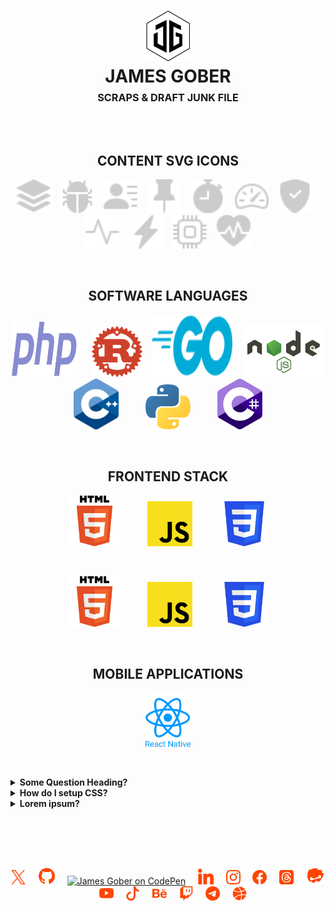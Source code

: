 <h1 align="center">
    <picture>
        <source media="(prefers-color-scheme: dark)" srcset="../media/jamesgober-logo-dark.png">
        <img width="81" height="81" alt="Official brand mark and logo of James Gober. Image shows JG stylish initials encased in a hexagon outline." src="../media/jamesgober-logo.png">
    </picture>
    <br>
    <b>JAMES GOBER</b>
    <br>
    <sup>
      <small><small>
        SCRAPS &amp; DRAFT JUNK FILE
      </small></small>
    </sup>
</h1>

<!--
**jamesgober/jamesgober** is a ✨ _special_ ✨ repository because its `README.md` (this file) appears on your GitHub profile.

Here are some ideas to get you started:

- 🔭 I’m currently working on ...
- 🌱 I’m currently learning ...
- 👯 I’m looking to collaborate on ...
- 🤔 I’m looking for help with ...
- 💬 Ask me about ...
- 📫 How to reach me: ...
- 😄 Pronouns: ...
- ⚡ Fun fact: ...
-->


&nbsp;

<div align="center">
    <h2>CONTENT SVG ICONS</h2>
    <img width="54" height="54" alt="Technology Stack" src="../media/icons/stack.svg">
    &nbsp;&nbsp;
    <img width="54" height="54" alt="Bug" src="../media/icons/bug.svg">
    &nbsp;&nbsp;
    <img width="54" height="54" alt="Contributer" src="../media/icons/contribute.svg">
    &nbsp;&nbsp;
    <img width="54" height="54" alt="Push Pin Stack" src="../media/icons/push-pin.svg">
    &nbsp;&nbsp;
    <img width="54" height="54" alt="Stopwatch" src="../media/icons/stopwatch.svg">
    &nbsp;&nbsp;
    <img width="54" height="54" alt="Speedometer" src="../media/icons/speedometer.svg">
    &nbsp;&nbsp;
    <img width="54" height="54" alt="Security Shield" src="../media/icons/shield.svg">
    &nbsp;&nbsp;
    <img width="54" height="54" alt="Activity Monitor" src="../media/icons/activity.svg">
    &nbsp;&nbsp;
    <img width="54" height="54" alt="Lightning" src="../media/icons/lightning.svg">
    &nbsp;&nbsp;
    <img width="54" height="54" alt="CPU" src="../media/icons/cpu.svg">
    &nbsp;&nbsp;
    <img width="54" height="54" alt="Heartbeat Monitor" src="../media/icons/heartbeat.svg"></div>

&nbsp;

<div align="center">
    <h2>SOFTWARE LANGUAGES</h2>
<!-- WEBDEVELOPMENT -->
    <a href="#" title="PHP 8x" target="_blank"><img width="108" height="90" alt="PHP 8x" src="../media/langs/php.svg"></a>
    &nbsp;&nbsp;&nbsp;
    <a href="#" title="Rust" target="_blank"><img width="81" height="auto" alt="Rust" src="../media/langs/rust.svg"></a>
    &nbsp;&nbsp;
    <a href="#" title="Go" target="_blank"><img width="130" height="99" alt="Go" src="../media/langs/go.svg"></a>
    &nbsp;&nbsp;
    <a href="#" title="Nodejs" target="_blank"><img width="130" height="auto" alt="Nodejs" src="../media/langs/nodejs.svg"></a>
  <!-- SOFTWARE -->
    <br>
    <a href="#" title="C++" target="_blank"><img width="72" height="auto" alt="React Native" src="../media/langs/cpp.svg"></a>
    &nbsp;&nbsp;&nbsp;&nbsp;&nbsp;&nbsp;&nbsp;&nbsp&nbsp;
    <a href="#" title="Python" target="_blank"><img width="72" height="auto" alt="Python" src="../media/langs/python.svg"></a>
    &nbsp;&nbsp;&nbsp;&nbsp;&nbsp;&nbsp;&nbsp;&nbsp;&nbsp
    <a href="#" title="C#" target="_blank"><img width="72" height="auto" alt="React Native" src="../media/langs/cs.svg"></a>
</div>

&nbsp;

<div align="center">
    <h2>FRONTEND STACK</h2>
    <a href="#" title="HTML 5" target="_blank"><img width="81" height="auto" alt="HTML 5" src="../media/langs/html.svg"></a>
    &nbsp;&nbsp;&nbsp;&nbsp;&nbsp;&nbsp;&nbsp;&nbsp;&nbsp;
    <a href="#" target="_blank"><img width="72" height="auto" alt="JavaScript" src="../media/langs/js.svg"></a>
    &nbsp;&nbsp;&nbsp;&nbsp;&nbsp;&nbsp;&nbsp;&nbsp;&nbsp;&nbsp;
    <a href="#" title="CSS" target="_blank"><img width="72" height="auto" alt="CSS 3" src="../media/langs/css.svg"></a>
</div>

&nbsp;

<div align="center">
    <a href="#" title="HTML 5" target="_blank"><img width="81" height="auto" alt="HTML 5" src="../media/langs/html.svg"></a>
    &nbsp;&nbsp;&nbsp;&nbsp;&nbsp;&nbsp;&nbsp;&nbsp;&nbsp;
    <a href="#" target="_blank"><img width="72" height="auto" alt="JavaScript" src="../media/langs/js.svg"></a>
    &nbsp;&nbsp;&nbsp;&nbsp;&nbsp;&nbsp;&nbsp;&nbsp;&nbsp;&nbsp;
    <a href="#" title="CSS" target="_blank"><img width="72" height="auto" alt="CSS 3" src="../media/langs/css.svg"></a>
</div>

&nbsp;

<div align="center">
    <h2>MOBILE APPLICATIONS</h2>
    <a href="#" target="_blank"><img width="72" height="auto" alt="React Native" src="../media/langs/react-native.svg"></a>
</div>


&nbsp;

<details>
  <summary><b>Some Question Heading?</b></summary>
    Lorem ipsum dolor sit amet, <code>consectetur adipiscing</code> elit. Sed rutrum enim a mauris consequat feugiat. Aenean dictum leo sit amet orci rhoncus, eu condimentum risus semper. Donec nisl orci, iaculis nec rhoncus et, accumsan vitae dui.
</details>

<details>
  <summary><b>How do I setup CSS?</b></summary>
    Quisque maximus bibendum pretium. Cras non malesuada est. Proin consectetur nisi nec faucibus mattis. Ut id ligula nec lacus porttitor posuere consequat sit amet justo. Aenean tempus egestas nisi vitae congue. In sit amet congue odio.
</details>

<details>
  <summary><b>Lorem ipsum?</b></summary>
  Yes. Lorem ipsum dolor sit amet! <b>Sed rutrum</b> enim a <a href="https://jamesgober.com">mauris consequat</a> feugiat. Aenean dictum leo sit amet orci rhoncus, eu condimentum risus semper. Donec nisl orci, iaculis nec rhoncus et, accumsan vitae dui.
</details>

&nbsp;

&nbsp;


<div align="center">
    <h2></h2>
    <a href="https://x.com/jamesgober" target="_blank">
        <img width="23" height="23" alt="James Gober on X.com" src="../media/social/x.svg"></a>
    &nbsp;&nbsp;&nbsp;
    <a href="https://github.com/jamesgober" target="_blank">
        <img width="27" height="27" alt="James Gober on GitHub" src="../media/social/github.svg"></a>
    &nbsp;&nbsp;&nbsp;
    <a href="https://codepen.io/jamesgober" target="_blank">
        <img width="26" height="26" alt="James Gober on CodePen" src="../media/social/codepen.svg?"></a>
    &nbsp;&nbsp;&nbsp;
    <a href="https://linkedin.com/in/jamesgober" target="_blank">
        <img width="25" height="25" alt="James Gober on LinkedIn" src="../media/social/linkedin.svg"></a>
    &nbsp;&nbsp;&nbsp;
    <a href="https://instagram.com/jamesgober" target="_blank">
        <img width="23" height="23" alt="James Gober on Instagram" src="../media/social/instagram.svg"></a>
    &nbsp;&nbsp;&nbsp;
    <a href="https://facebook.com/jamesgober" target="_blank">
        <img width="23" height="23" alt="James Gober on Facebook" src="../media/social/facebook.svg"></a>
    &nbsp;&nbsp;&nbsp;
    <a href="ttps://www.threads.net/@jamesgober" target="_blank">
        <img width="23" height="23" alt="James Gober on Threads" src="../media/social/threads.svg"></a>
    &nbsp;&nbsp;&nbsp;
      <a href="https://talentjoe.com/jamesgober" target="_blank">
        <img width="30" height="30" alt="James Gober on TalentJoe" src="https://github.com/jamesgober/jamesgober/blob/0f4c78756fd48ea8c6db6afc7a0188aa18eb9c43/media/social/talentjoe.svg"></a>
    &nbsp;&nbsp;&nbsp;
      <a href="https://youtube.com/jamesgober" target="_blank">
        <img width="23" height="23" alt="James Gober on YouTube" src="../media/social/youtube.svg"></a>
    &nbsp;&nbsp;&nbsp;
      <a href="https://tiktok.com/jamesgober.com" target="_blank">
        <img width="23" height="23" alt="James Gober on TikTok" src="../media/social/tiktok.svg"></a>
    &nbsp;&nbsp;&nbsp;
      <a href="https://behance.com/jamesgober.com" target="_blank">
        <img width="23" height="23" alt="James Gober on Behance" src="../media/social/behance.svg"></a>
    &nbsp;&nbsp;&nbsp;
      <a href="https://twitch.com/jamesgober.com" target="_blank">
        <img width="23" height="23" alt="James Gober on Twitch" src="../media/social/twitch.svg"></a>
    &nbsp;&nbsp;&nbsp;
      <a href="https://telegram.com/jamesgober.com" target="_blank">
        <img width="23" height="23" alt="James Gober on Telegram" src="../media/social/telegram.svg"></a>
    &nbsp;&nbsp;&nbsp;
      <a href="https://dribbble.com/jamesgober.com" target="_blank">
        <img width="23" height="23" alt="James Gober on Dribbble" src="../media/social/dribbble.svg"></a>
</div>
